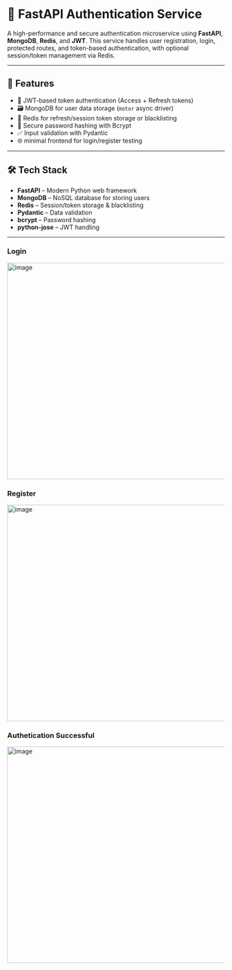 # 🔐 FastAPI Authentication Service

A high-performance and secure authentication microservice using **FastAPI**, **MongoDB**, **Redis**, and **JWT**. This service handles user registration, login, protected routes, and token-based authentication, with optional session/token management via Redis.

---

## 🚀 Features

- 🧾 JWT-based token authentication (Access + Refresh tokens)
- 🗃️ MongoDB for user data storage (`motor` async driver)
- 🔄 Redis for refresh/session token storage or blacklisting
- 🔑 Secure password hashing with Bcrypt
- ✅ Input validation with Pydantic
- 🌐 minimal frontend for login/register testing

---

## 🛠️ Tech Stack

- **FastAPI** – Modern Python web framework
- **MongoDB** – NoSQL database for storing users
- **Redis** – Session/token storage & blacklisting
- **Pydantic** – Data validation
- **bcrypt** – Password hashing
- **python-jose** – JWT handling


---
### Login
<img width="600" height="500" alt="image" src="https://github.com/user-attachments/assets/9f74c875-5dbd-49d0-bbd7-e21cec584126" />

### Register
<img width="600" height="500" alt="image" src="https://github.com/user-attachments/assets/b922042f-3098-437e-bb12-0fa2eca41921" />

### Authetication Successful 
<img width="600" height="500" alt="image" src="https://github.com/user-attachments/assets/beed0cc3-aeb1-47a4-b814-477f90019ddc" />


